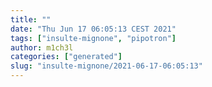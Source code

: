 ```yaml
---
title: ""
date: "Thu Jun 17 06:05:13 CEST 2021"
tags: ["insulte-mignone", "pipotron"]
author: m1ch3l
categories: ["generated"]
slug: "insulte-mignone/2021-06-17-06:05:13"
---
```



